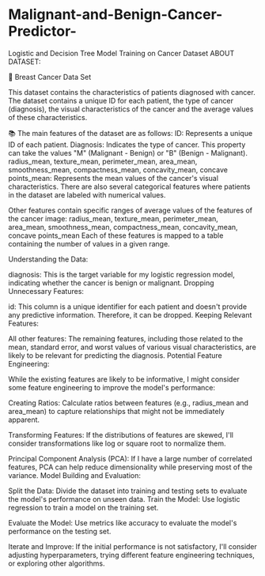 # Malignant-and-Benign-Cancer-Predictor-
Logistic and Decision Tree Model Training on Cancer Dataset
ABOUT DATASET:

🦠 Breast Cancer Data Set

This dataset contains the characteristics of patients diagnosed with cancer. The dataset contains a unique ID for each patient, the type of cancer (diagnosis), the visual characteristics of the cancer and the average values of these characteristics.

📚 The main features of the dataset are as follows:
ID: Represents a unique ID of each patient.
Diagnosis: Indicates the type of cancer. This property can take the values "M" (Malignant - Benign) or "B" (Benign - Malignant).
radius_mean, texture_mean, perimeter_mean, area_mean, smoothness_mean, compactness_mean, concavity_mean, concave points_mean: Represents the mean values of the cancer's visual characteristics.
There are also several categorical features where patients in the dataset are labeled with numerical values.

Other features contain specific ranges of average values of the features of the cancer image: radius_mean, texture_mean, perimeter_mean, area_mean, smoothness_mean, compactness_mean, concavity_mean, concave points_mean Each of these features is mapped to a table containing the number of values in a given range.


Understanding the Data:

diagnosis: This is the target variable for my logistic regression model, indicating whether the cancer is benign or malignant. Dropping Unnecessary Features:

id: This column is a unique identifier for each patient and doesn't provide any predictive information. Therefore, it can be dropped. Keeping Relevant Features:

All other features: The remaining features, including those related to the mean, standard error, and worst values of various visual characteristics, are likely to be relevant for predicting the diagnosis. Potential Feature Engineering:

While the existing features are likely to be informative, I might consider some feature engineering to improve the model's performance:

Creating Ratios: Calculate ratios between features (e.g., radius_mean and area_mean) to capture relationships that might not be immediately apparent.

Transforming Features: If the distributions of features are skewed, I'll consider transformations like log or square root to normalize them.

Principal Component Analysis (PCA): If I have a large number of correlated features, PCA can help reduce dimensionality while preserving most of the variance. Model Building and Evaluation:

Split the Data: Divide the dataset into training and testing sets to evaluate the model's performance on unseen data. Train the Model: Use logistic regression to train a model on the training set.

Evaluate the Model: Use metrics like accuracy to evaluate the model's performance on the testing set.

Iterate and Improve: If the initial performance is not satisfactory, I'll consider adjusting hyperparameters, trying different feature engineering techniques, or exploring other algorithms.
